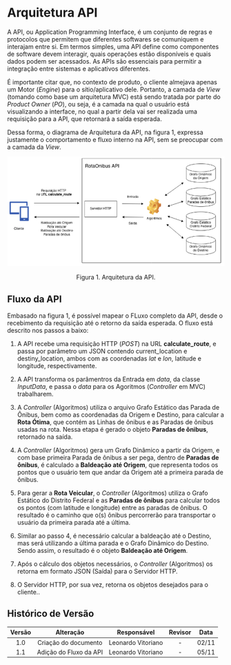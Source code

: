 # Arquitetura API

A API, ou Application Programming Interface, é um conjunto de regras e protocolos que permitem que diferentes softwares se comuniquem e interajam entre si. Em termos simples, uma API define como componentes de software devem interagir, quais operações estão disponíveis e quais dados podem ser acessados. As APIs são essenciais para permitir a integração entre sistemas e aplicativos diferentes.

É importante citar que, no contexto de produto, o cliente almejava apenas um Motor (*Engine*) para o sítio/aplicativo dele. Portanto, a camada de *View* (tomando como base um arquitetura MVC) está sendo tratada por parte do *Product Owner* (*PO*), ou seja, é a camada na qual o usuário está visualizando a interface, no qual a partir dela vai ser realizada uma requisição para a API, que retornará a saída esperada.

Dessa forma, o diagrama de Arquitetura da API, na figura 1, expressa justamente o comportamento e fluxo interno na API, sem se preocupar com a camada da *View*.

![Arquitetura API](assets/ArquiteturaAPI.png)
<p align="center">Figura 1. Arquitetura da API.</p>

## Fluxo da API

Embasado na figura 1, é possível mapear o FLuxo completo da API, desde o recebimento da requisição até o retorno da saída esperada. O fluxo está descrito nos passos a baixo:

1. A API recebe uma requisição HTTP (*POST*) na URL **calculate_route**, e passa por parâmetro um JSON contendo current_location e destiny_location, ambos com as coordenadas *lat* e *lon*, latitude e longitude, respectivamente.

2. A API transforma os parâmentros da Entrada em *data*, da classe *InputData*, e passa o *data* para os Agoritmos (*Controller* em MVC) trabalharem.

3. A *Controller* (Algoritmos) utiliza o arquivo Grafo Estático das Parada de Ônibus, bem como as coordenadas da Origem e Destino, para calcular a **Rota Ótima**, que contém as Linhas de ônibus e as Paradas de ônibus usadas na rota. Nessa etapa é gerado o objeto **Paradas de ônibus**, retornado na saída.

4. A *Controller* (Algoritmos) gera um Grafo Dinâmico a partir da Origem, e com base primeira Parada de ônibus a ser pega, dentro de **Paradas de ônibus**, é calculado a **Baldeação até Origem**, que representa todos os pontos que o usuário tem que andar da Origem até a primeira parada de ônibus.

5. Para gerar a **Rota Veicular**, o *Controller* (Algoritmos) utiliza o Grafo Estático do Distrito Federal e as **Paradas de ônibus** para calcular todos os pontos (com latitude e longitude) entre as paradas de ônibus. O resultado é o caminho que o(s) ônibus percorrerão para transportar o usuário da primeira parada até a última.

6. Similar ao passo 4, é necessário calcular a baldeação até o Destino, mas será utilizando a última parada e o Grafo Dinâmico do Destino. Sendo assim, o resultado é o objeto **Baldeação até Origem**.

7. Após o cálculo dos objetos necessários, o *Controller* (Algoritmos) os retorna em formato JSON (Saída) para o Servidor HTTP.

8. O Servidor HTTP, por sua vez, retorna os objetos desejados para o cliente..


## Histórico de Versão

| Versão |      Alteração       | Responsável  | Revisor | Data  |
| :----: | :------------------: | :----------: | :-----: | :---: |
|  1.0   | Criação do documento | Leonardo Vitoriano |    -    | 02/11 |
|  1.1   | Adição do Fluxo da API | Leonardo Vitoriano |    -    | 05/11 |
